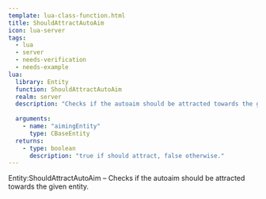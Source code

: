 ```yaml
---
template: lua-class-function.html
title: ShouldAttractAutoAim
icon: lua-server
tags:
  - lua
  - server
  - needs-verification
  - needs-example
lua:
  library: Entity
  function: ShouldAttractAutoAim
  realm: server
  description: "Checks if the autoaim should be attracted towards the given entity."
  
  arguments:
    - name: "aimingEntity"
      type: CBaseEntity
  returns:
    - type: boolean
      description: "true if should attract, false otherwise."
---
```


<div class="lua__search__keywords">
Entity:ShouldAttractAutoAim &#x2013; Checks if the autoaim should be attracted towards the given entity.
</div>
